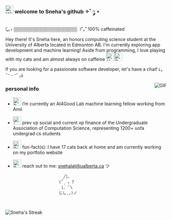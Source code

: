 ### <img src="https://raw.githubusercontent.com/Tarikul-Islam-Anik/Telegram-Animated-Emojis/main/People/Woman%20Technologist.webp" alt="Woman Technologist" width="25" height="25" /></a> welcome to Sneha's github ✧˚ ༘ ⋆

⤹｡⋆ ▒▒▒▒▒▒▒▒▒▒▒▒▒▒▒▒▒▒▒▒ ☽˚｡˚ 100% caffeinated
<br />

Hey there! It's Sneha here, an honors computing science student at the University of Alberta located in Edmonton AB.  I'm currently exploring app development and machine learning! Aside from programming, I love playing with my cats and am almost always on caffeine <img src="https://raw.githubusercontent.com/Tarikul-Islam-Anik/Telegram-Animated-Emojis/main/Food%20and%20Drink/Hot%20Beverage.webp" alt="Hot Beverage" width="25" height="25" /><img src="https://raw.githubusercontent.com/Tarikul-Islam-Anik/Telegram-Animated-Emojis/main/Animals%20and%20Nature/Cat%20Face.webp" alt="Cat Face" width="25" height="25" />


If you are looking for a passionate software developer, let's have a chat! 
 ૮₍ ˶ᵔ ᵕ ᵔ˶ ₎ა

 <img align="right" alt="GIF" src="https://media.giphy.com/media/v1.Y2lkPTc5MGI3NjExbDE1aDJod3U1eWJyaG54OXFsZXNlcXd0b3hzbTZvOW9vamZ5cjd3OSZlcD12MV9pbnRlcm5hbF9naWZfYnlfaWQmY3Q9Zw/lkceXNDw4Agryfrwz8/giphy.gif" />

<h3>personal info</h3>

- <img src="https://raw.githubusercontent.com/Tarikul-Islam-Anik/Telegram-Animated-Emojis/main/Smileys/Robot.webp" alt="Robot" width="25" height="25" /> I’m currently an AI4Good Lab machine learning fellow working from Amii
- <img src="https://raw.githubusercontent.com/Tarikul-Islam-Anik/Telegram-Animated-Emojis/main/Objects/Laptop.webp" alt="Laptop" width="25" height="25" /> prev vp social and current vp finance of the Undergraduate Association of Computation Science, representing 1200+ uofa undergrad cs students
- <img src="https://raw.githubusercontent.com/Tarikul-Islam-Anik/Telegram-Animated-Emojis/main/Symbols/Dizzy.webp" alt="Dizzy" width="25" height="25" /> fun-fact(s): I have 17 cats back at home and am currently working on my portfolio website 
- <img src="https://raw.githubusercontent.com/Tarikul-Islam-Anik/Telegram-Animated-Emojis/main/Travel%20and%20Places/Rocket.webp" alt="Rocket" width="25" height="25" /> reach out to me: snehalat@ualberta.ca ツ

                            ╱|、
                          (˚ˎ 。7    
                           |、˜〵          
                          じしˍ,)ノ


<br />

![Sneha's Streak](https://github-readme-streak-stats.herokuapp.com/?user=snoopyygeek&theme=radical&hide_border=false)

